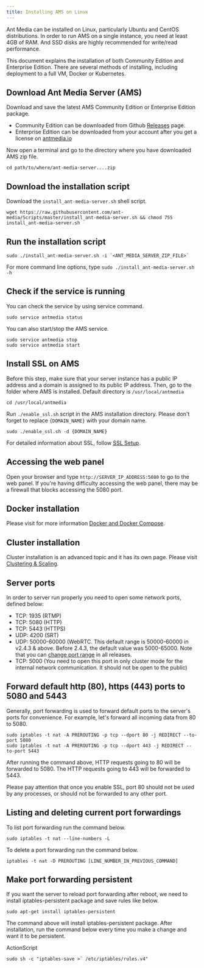 ```yaml
---
title: Installing AMS on Linux
---
```


Ant Media can be installed on Linux, particularly Ubuntu and CentOS distributions. In order to run AMS on a single instance, you need at least 4GB of RAM. And SSD disks are highly recommended for write/read performance.

This document explains the installation of both Community Edition and Enterprise Edition. There are several methods of installing, including deployment to a full VM, Docker or Kubernetes.

## Download Ant Media Server (AMS)

Download and save the latest AMS Community Edition or Enterprise Edition package.

*   Community Edition can be downloaded from Github [Releases](https://github.com/ant-media/Ant-Media-Server/releases) page.
*   Enterprise Edition can be downloaded from your account after you get a license on [antmedia.io](https://antmedia.io/)

Now open a terminal and go to the directory where you have downloaded AMS zip file.

```shell
cd path/to/where/ant-media-server....zip
```

## Download the installation script

Download the ```install_ant-media-server.sh``` shell script.

    wget https://raw.githubusercontent.com/ant-media/Scripts/master/install_ant-media-server.sh && chmod 755 install_ant-media-server.sh

## Run the installation script

    sudo ./install_ant-media-server.sh -i `<ANT_MEDIA_SERVER_ZIP_FILE>`

For more command line options, type ```sudo ./install_ant-media-server.sh -h```

## Check if the service is running

You can check the service by using service command.

```shell
sudo service antmedia status
```

You can also start/stop the AMS service.

```shell
sudo service antmedia stop
sudo service antmedia start
```

## Install SSL on AMS

Before this step, make sure that your server instance has a public IP address and a domain is assigned to its public IP address. Then, go to the folder where AMS is installed. Default directory is ```/usr/local/antmedia```

```shell
cd /usr/local/antmedia
```

Run ```./enable_ssl.sh``` script in the AMS installation directory. Please don't forget to replace ```{DOMAIN_NAME}``` with your domain name.

```shell
sudo ./enable_ssl.sh -d {DOMAIN_NAME}
```

For detailed information about SSL, follow [SSL Setup](/v1/docs/setting-up-ssl).

## Accessing the web panel

Open your browser and type ```http://SERVER_IP_ADDRESS:5080``` to go to the web panel. If you're having difficulty accessing the web panel, there may be a firewall that blocks accessing the 5080 port.

## Docker installation

Please visit for more information [Docker and Docker Compose](https://resources.antmedia.io/docs/docker-and-docker-compose-installation).

## Cluster installation

Cluster installation is an advanced topic and it has its own page. Please visit [Clustering & Scaling](https://resources.antmedia.io/docs/scaling-ant-media-server).

## Server ports

In order to server run properly you need to open some network ports, defined below:

*   TCP: 1935 (RTMP)
*   TCP: 5080 (HTTP)
*   TCP: 5443 (HTTPS)
*   UDP: 4200 (SRT)
*   UDP: 50000-60000 (WebRTC. This default range is 50000-60000 in v2.4.3 & above. Before 2.4.3, the default value was 5000-65000. Note that you can [change port range](https://stackoverflow.com/questions/62127593/how-to-limit-the-webrtc-udp-port-range-in-ant-media-server) in all releases.
*   TCP: 5000 (You need to open this port in only cluster mode for the internal network communication. It should not be open to the public)

## Forward default http (80), https (443) ports to 5080 and 5443

Generally, port forwarding is used to forward default ports to the server's ports for convenience. For example, let's forward all incoming data from 80 to 5080.

```shell
sudo iptables -t nat -A PREROUTING -p tcp --dport 80 -j REDIRECT --to-port 5080
sudo iptables -t nat -A PREROUTING -p tcp --dport 443 -j REDIRECT --to-port 5443
```

After running the command above, HTTP requests going to 80 will be forwarded to 5080. The HTTP requests going to 443 will be forwarded to 5443. 

Please pay attention that once you enable SSL, port 80 should not be used by any processes, or should not be forwarded to any other port.

## Listing and deleting current port forwardings

To list port forwarding run the command below.

```shell
sudo iptables -t nat --line-numbers -L
```

To delete a port forwarding run the command below.

```shell
iptables -t nat -D PREROUTING [LINE_NUMBER_IN_PREVIOUS_COMMAND]
```

## Make port forwarding persistent

If you want the server to reload port forwarding after reboot, we need to install iptables-persistent package and save rules like below.

    sudo apt-get install iptables-persistent

The command above will install iptables-persistent package. After installation, run the command below every time you make a change and want it to be persistent.

ActionScript

    sudo sh -c "iptables-save >` /etc/iptables/rules.v4"